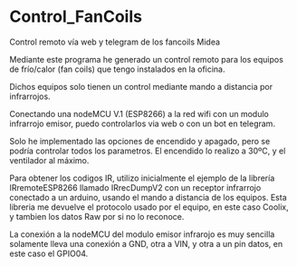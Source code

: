 # Control_FanCoils
Control remoto vía web y telegram de los fancoils Midea

Mediante este programa he generado un control remoto para 
los equipos de frío/calor (fan coils) que tengo instalados
en la oficina.

Dichos equipos solo tienen un control mediante mando a distancia
por infrarrojos. 

Conectando una nodeMCU V.1 (ESP8266) a la red wifi con un modulo
infrarrojo emisor, puedo controlarlos via web o con un bot en 
telegram.

Solo he implementado las opciones de encendido y apagado, pero
se podría controlar todos los parametros. El encendido lo realizo
a 30ºC, y el ventilador al máximo.

Para obtener los codigos IR, utilizo inicialmente el ejemplo
de la librería IRremoteESP8266 llamado IRrecDumpV2 con un receptor
infrarrojo conectado a un arduino, usando el mando a distancia de
los equipos. Esta libreria me devuelve el protocolo usado por el
equipo, en este caso Coolix, y tambien los datos Raw por si no lo 
reconoce.

La conexión a la nodeMCU del modulo emisor infrarojo es muy sencilla
solamente lleva una conexión a GND, otra a VIN, y otra a un pin datos,
en este caso el GPIO04.

